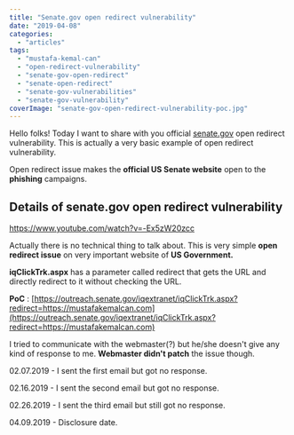 ```yaml
---
title: "Senate.gov open redirect vulnerability"
date: "2019-04-08"
categories: 
  - "articles"
tags: 
  - "mustafa-kemal-can"
  - "open-redirect-vulnerability"
  - "senate-gov-open-redirect"
  - "senate-open-redirect"
  - "senate-gov-vulnerabilities"
  - "senate-gov-vulnerability"
coverImage: "senate-gov-open-redirect-vulnerability-poc.jpg"
---
```


Hello folks! Today I want to share with you official [senate.gov](https://senate.gov) open redirect vulnerability. This is actually a very basic example of open redirect vulnerability.

Open redirect issue makes the **official US Senate website** open to the **phishing** campaigns.

## Details of senate.gov open redirect vulnerability

https://www.youtube.com/watch?v=-Ex5zW20zcc

Actually there is no technical thing to talk about. This is very simple **open redirect issue** on very important website of **US Government.**

**iqClickTrk.aspx** has a parameter called redirect that gets the URL and directly redirect to it without checking the URL.

**PoC** : [https://outreach.senate.gov/iqextranet/iqClickTrk.aspx?redirect=https://mustafakemalcan.com](https://outreach.senate.gov/iqextranet/iqClickTrk.aspx?redirect=https://mustafakemalcan.com)

I tried to communicate with the webmaster(?) but he/she doesn't give any kind of response to me. **Webmaster didn't patch** the issue though.

02.07.2019 - I sent the first email but got no response.

02.16.2019 - I sent the second email but got no response.

02.26.2019 - I sent the third email but still got no response.

04.09.2019 - Disclosure date.

